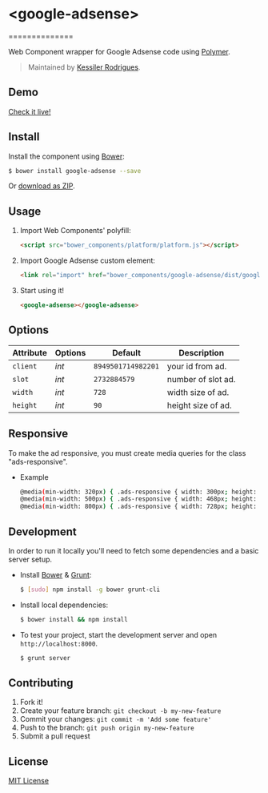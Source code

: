 # &lt;google-adsense&gt;
==============

Web Component wrapper for Google Adsense code using [Polymer](http://polymer-project.org).
> Maintained by [Kessiler Rodrigues](https://github.com/kessiler).


## Demo

[Check it live!](http://kessiler.github.io/google-adsense)

## Install

Install the component using [Bower](http://bower.io/):

```sh
$ bower install google-adsense --save
```

Or [download as ZIP](https://github.com/kessiler/google-adsense/archive/master.zip).

## Usage

1. Import Web Components' polyfill:

    ```html
    <script src="bower_components/platform/platform.js"></script>
    ```

2. Import Google Adsense custom element:

    ```html
    <link rel="import" href="bower_components/google-adsense/dist/google-adsense.html">
    ```

3. Start using it!

    ```html
    <google-adsense></google-adsense>
    ```
    
    
## Options

Attribute     | Options     | Default             | Description
---           | ---         | ---                 | ---
`client`      | *int*       | `8949501714982201`  | your id from ad.
`slot`        | *int*       | `2732884579`        | number of slot ad.
`width`       | *int*       | `728`               | width size of ad.
`height`      | *int*       | `90`                | height size of ad.


## Responsive

To make the ad responsive, you must create media queries for the class "ads-responsive".

* Example

    ```sh
    @media(min-width: 320px) { .ads-responsive { width: 300px; height: 250px; } }
    @media(min-width: 500px) { .ads-responsive { width: 468px; height: 60px; } }
    @media(min-width: 800px) { .ads-responsive { width: 728px; height: 90px; } }
    ```

## Development

In order to run it locally you'll need to fetch some dependencies and a basic server setup.

* Install [Bower](http://bower.io/) & [Grunt](http://gruntjs.com/):

    ```sh
    $ [sudo] npm install -g bower grunt-cli
    ```

* Install local dependencies:

    ```sh
    $ bower install && npm install
    ```

* To test your project, start the development server and open `http://localhost:8000`.

    ```sh
    $ grunt server
    ```

## Contributing

1. Fork it!
2. Create your feature branch: `git checkout -b my-new-feature`
3. Commit your changes: `git commit -m 'Add some feature'`
4. Push to the branch: `git push origin my-new-feature`
5. Submit a pull request

## License

[MIT License](http://opensource.org/licenses/MIT)
